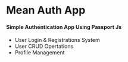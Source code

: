# Mean Auth App
#### Simple Authentication App Using Passport Js

- User Login & Registrations System
- User CRUD Opertations 
- Profile Management 